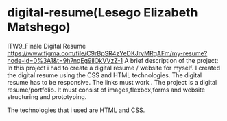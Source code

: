 # digital-resume(Lesego Elizabeth Matshego)
ITW9_Finale Digital Resume
https://www.figma.com/file/C9rBpSR4zYeDKJryMRgAFm/my-resume?node-id=0%3A1&t=9h7nqEg9ilOkVVzZ-1
A brief description of the project:
In this project i had to create a digital resume / website for myself.
I created the digital resume using the CSS and HTML technologies.
The digital resume has to be responsive.
The links must work .
The project is a digital resume/portfolio.
It must consist of images,flexbox,forms and website structuring and prototyping.

The technologies that i used are HTML and CSS.


